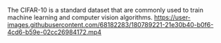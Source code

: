 The CIFAR-10 is a standard dataset that are commonly used to train machine learning and computer vision algorithms.
https://user-images.githubusercontent.com/68182283/180789221-21e30b40-b0f6-4cd6-b59e-02cc26984172.mp4
